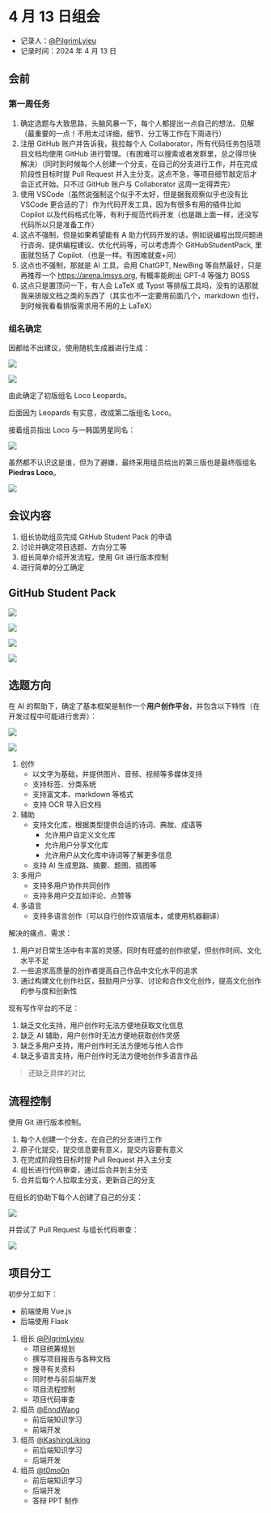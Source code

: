 # 4 月 13 日组会

- 记录人：[@PilgrimLyieu](https://github.com/pilgrimlyieu)
- 记录时间：2024 年 4 月 13 日

## 会前

### 第一周任务

1. 确定选题与大致思路，头脑风暴一下，每个人都提出一点自己的想法、见解（最重要的一点！不用太过详细，细节、分工等工作在下周进行）
2. 注册 GitHub 账户并告诉我，我拉每个人 Collaborator，所有代码任务包括项目文档均使用 GitHub 进行管理。（有困难可以搜索或者发群里，总之得尽快解决）（同时到时候每个人创建一个分支，在自己的分支进行工作，并在完成阶段性目标时提 Pull Request 并入主分支。这点不急，等项目细节敲定后才会正式开始。只不过 GitHub 账户与 Collaborator 这周一定得弄完）
3. 使用 VSCode（虽然说强制这个似乎不太好，但是据我观察似乎也没有比 VSCode 更合适的了）作为代码开发工具，因为有很多有用的插件比如 Copilot 以及代码格式化等，有利于规范代码开发（也是跟上面一样，还没写代码所以只是准备工作）
4. 这点不强制，但是如果希望能有 A 助力代码开发的话，例如说编程出现问题进行咨询、提供编程建议、优化代码等，可以考虑弄个 GitHubStudentPack, 里面就包括了 Copilot.（也是一样。有困难就查+问）
5. 这点也不强制，那就是 Al 工具，会用 ChatGPT, NewBing 等自然最好，只是再推荐一个 https://arena.lmsys.org, 有概率能刷出 GPT-4 等强力 BOSS
6. 这点只是置顶问一下，有人会 LaTeX 或 Typst 等排版工具吗，没有的话那就我来排版文档之类的东西了（其实也不一定要用前面几个，markdown 也行，到时候我看看排版需求用不用的上 LaTeX）

### 组名确定

因都给不出建议，使用随机生成器进行生成：

![](img/04-13_random.jpg)

![](img/04-13_group-names.jpg)

由此确定了初版组名 Loco Leopards。

后面因为 Leopards 有实意，改成第二版组名 Loco。

接着组员指出 Loco 与一韩国男星同名：

![](img/04-13_loco.jpg)

虽然都不认识这是谁，但为了避嫌，最终采用组员给出的第三版也是最终版组名 **Piedras Loco**。

![](img/04-13_piedras-loco.jpg)

## 会议内容

1. 组长协助组员完成 GitHub Student Pack 的申请
2. 讨论并确定项目选题、方向分工等
3. 组长简单介绍开发流程，使用 Git 进行版本控制
4. 进行简单的分工确定

## GitHub Student Pack

![](img/04-13_github-student-pack-0.jpg)

![](img/04-13_github-student-pack-1.jpg)

![](img/04-13_github-student-pack-2.jpg)

![](img/04-13_github-student-pack-3.jpg)

## 选题方向

在 AI 的帮助下，确定了基本框架是制作一个**用户创作平台**，并包含以下特性（在开发过程中可能进行舍弃）：

![](img/04-13_ai-ideas.jpg)

![](img/04-13-schedule.jpg)

1. 创作
    - 以文字为基础，并提供图片、音频、视频等多媒体支持
    - 支持标签、分类系统
    - 支持富文本、markdown 等格式
    - 支持 OCR 导入旧文档
2. 辅助
    - 支持文化库，根据类型提供合适的诗词、典故、成语等
        - 允许用户自定义文化库
        - 允许用户分享文化库
        - 允许用户从文化库中诗词等了解更多信息
    - 支持 AI 生成思路、摘要、题图、插图等
3. 多用户
    - 支持多用户协作共同创作
    - 支持多用户交互如评论、点赞等
4. 多语言
    - 支持多语言创作（可以自行创作双语版本，或使用机器翻译）

解决的痛点、需求：
1. 用户对日常生活中有丰富的灵感，同时有旺盛的创作欲望，但创作时间、文化水平不足
2. 一些追求高质量的创作者提高自己作品中文化水平的追求
3. 通过构建文化创作社区，鼓励用户分享、讨论和合作文化创作，提高文化创作的参与度和创新性

现有写作平台的不足：
1. 缺乏文化支持，用户创作时无法方便地获取文化信息
2. 缺乏 AI 辅助，用户创作时无法方便地获取创作灵感
3. 缺乏多用户支持，用户创作时无法方便地与他人合作
4. 缺乏多语言支持，用户创作时无法方便地创作多语言作品

> 还缺乏具体的对比

## 流程控制

使用 Git 进行版本控制。

1. 每个人创建一个分支，在自己的分支进行工作
2. 原子化提交，提交信息要有意义，提交内容要有意义
3. 在完成阶段性目标时提 Pull Request 并入主分支
4. 组长进行代码审查，通过后合并到主分支
5. 合并后每个人拉取主分支，更新自己的分支

在组长的协助下每个人创建了自己的分支：

![](img/04-13_branches.jpg)

并尝试了 Pull Request 与组长代码审查：

![](img/04-13_pr.jpg)

## 项目分工

初步分工如下：

- 前端使用 Vue.js
- 后端使用 Flask

1. 组长 [@PilgrimLyieu](https://github.com/pilgrimlyieu)
    - 项目统筹规划
    - 撰写项目报告与各种文档
    - 搜寻有关资料
    - 同时参与前后端开发
    - 项目流程控制
    - 项目代码审查
2. 组员 [@EnndWang](https://github.com/EnndWang)
    - 前后端知识学习
    - 前端开发
3. 组员 [@KashingLiking](https://github.com/KashingLiking)
    - 前后端知识学习
    - 后端开发
4. 组员 [@t0mo0n](https://github.com/t0mo0n)
    - 前后端知识学习
    - 后端开发
    - 答辩 PPT 制作

